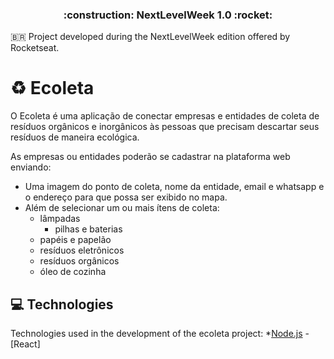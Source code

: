 <h3 align="center">
	:construction: NextLevelWeek 1.0 :rocket:
</h3>

:brazil: Project developed during the NextLevelWeek edition offered by Rocketseat.

# :recycle: Ecoleta
O Ecoleta é uma aplicação de conectar empresas e entidades de coleta de resíduos orgânicos e inorgânicos às pessoas que precisam descartar seus resíduos de maneira ecológica.

As empresas ou entidades poderão se cadastrar na plataforma web enviando:
- Uma imagem do ponto de coleta, nome da entidade, email e whatsapp e o endereço para que possa ser exibido no mapa.
- Além de selecionar um ou mais ítens de coleta: 
  - lâmpadas
    - pilhas e baterias
  - papéis e papelão
  - resíduos eletrônicos
  - resíduos orgânicos
  - óleo de cozinha
## :computer: Technologies
Technologies used in the development of the ecoleta project:
*[Node.js](nodejs)
-[React]
